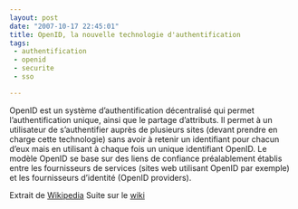 ```yaml
---
layout: post
date: "2007-10-17 22:45:01"
title: OpenID, la nouvelle technologie d'authentification
tags:
 - authentification
 - openid
 - securite
 - sso

---
```



OpenID est un système d’authentification décentralisé qui permet l’authentification unique, ainsi que le partage d’attributs. Il permet à un utilisateur de s’authentifier auprès de plusieurs sites (devant prendre en charge cette technologie) sans avoir à retenir un identifiant pour chacun d’eux mais en utilisant à chaque fois un unique identifiant OpenID.
Le modèle OpenID se base sur des liens de confiance préalablement établis entre les fournisseurs de services (sites web utilisant OpenID par exemple) et les fournisseurs d’identité (OpenID providers).

Extrait de [Wikipedia](http://fr.wikipedia.org/wiki/OpenID)
Suite sur le [wiki](http://wiki.zenithar.org/web:openid)

